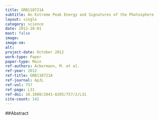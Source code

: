 ```yaml
---
title: GRB110721A
subtitle: An Extreme Peak Energy and Signatures of the Photosphere
layout: single
category: science
date: 2012-10-01
mast: false
image: 
image-sm: 
alt: 
project-date: October 2012
work-type: Paper
paper-type: Main
ref-authors: Ackermann, M. et al.
ref-year: 2012
ref-title: GRB110721A
ref-journal: ApJL
ref-vol: 757
ref-page: L31
ref-doi: 10.1088/2041-8205/757/2/L31
cite-count: 142
---
```



##Abstract
